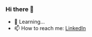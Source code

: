 ### Hi there 👋

- 🌱 Learning...
- 📫 How to reach me: [LinkedIn](https://www.linkedin.com/in/victorstella)
